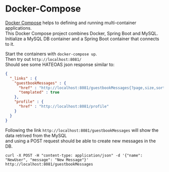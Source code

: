 # Docker-Compose
[Docker Compose](https://docs.docker.com/compose/) helps to defining and running multi-container applications.<br/>
This Docker Compose project combines Docker, Spring Boot and MySQL.<br>
Initialize a MySQL DB container and a Spring Boot container that connects to it.<br>

Start the containers with `docker-compose up`.<br>
Then try out `http://localhost:8081/`<br>
Should see some HATEOAS json response similar to:
```json
{
  "_links" : {
    "guestbookMessages" : {
      "href" : "http://localhost:8081/guestbookMessages{?page,size,sort}",
      "templated" : true
    },
    "profile" : {
      "href" : "http://localhost:8081/profile"
    }
  }
}
```
Following the link `http://localhost:8081/guestbookMessages` will show the data retrived from the MySQL<br>
and using a POST request should be able to create new messages in the DB.

`curl -X POST -H "content-type: application/json" -d '{"name": "NewUser", "message": "New Message"}' http://localhost:8081/guestbookMessages`
